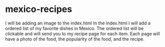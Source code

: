 # mexico-recipes
I will be adding an image to the index.html
In the index.html I will add a ordered list of my favorite dishes in Mexico.
The ordered list will be clickable and will send you to my recipe page for each item.
Each page will have a photo of the food, the popularity of the food, and the recipe.
